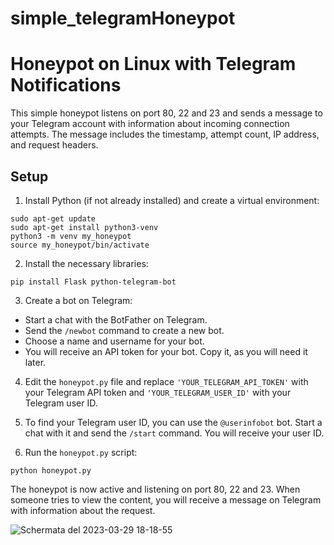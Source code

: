 # simple_telegramHoneypot

# Honeypot on Linux with Telegram Notifications

This simple honeypot listens on port 80, 22 and 23 and sends a message to your Telegram account with information about incoming connection attempts. The message includes the timestamp, attempt count, IP address, and request headers.

## Setup

1. Install Python (if not already installed) and create a virtual environment:

```
sudo apt-get update
sudo apt-get install python3-venv
python3 -m venv my_honeypot
source my_honeypot/bin/activate
```


2. Install the necessary libraries:

```
pip install Flask python-telegram-bot
```


3. Create a bot on Telegram:

- Start a chat with the BotFather on Telegram.
- Send the `/newbot` command to create a new bot.
- Choose a name and username for your bot.
- You will receive an API token for your bot. Copy it, as you will need it later.

4. Edit the `honeypot.py` file and replace `'YOUR_TELEGRAM_API_TOKEN'` with your Telegram API token and `'YOUR_TELEGRAM_USER_ID'` with your Telegram user ID.

5. To find your Telegram user ID, you can use the `@userinfobot` bot. Start a chat with it and send the `/start` command. You will receive your user ID.

6. Run the `honeypot.py` script:

```
python honeypot.py
```

The honeypot is now active and listening on port 80, 22 and 23. When someone tries to view the content, you will receive a message on Telegram with information about the request.



![Schermata del 2023-03-29 18-18-55](https://user-images.githubusercontent.com/61795418/228603039-5552993a-4dbd-407c-bebe-3d9a6bc10e8b.png)

